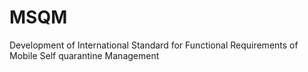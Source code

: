 # MSQM
Development of International Standard for Functional Requirements of Mobile Self quarantine Management
